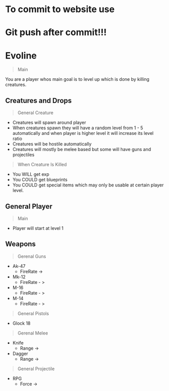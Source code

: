 # To commit to website use
# Git push after commit!!!

# Evoline

> Main

You are a player whos main goal is to level up which is done by killing creatures.

## Creatures and Drops
> General Creature
  - Creatures will spawn around player
  - When creatures spawn they will have a random level from 1 - 5 automatically and when player is higher level it will increase its level ratio
  - Creatures will be hostile automatically
  - Creatures will mostly be melee based but some will have guns and projectiles

  > When Creature Is Killed

  - You WILL get exp
  - You COULD get blueprints
  - You COULD get special items
  which may only be usable at certain player level.
  
  ## General Player
  > Main
  - Player will start at level 1

  ## Weapons

> Gerenal Guns
- Ak-47
  - FireRate -> 
- Mk-12
  - FireRate - >
- M-16
  - FireRate - >
- M-14
  - FireRate - >
> General Pistols
- Glock 18


 
> Gerenal Melee
- Knife
  - Range ->
- Dagger
  - Range ->

> General Projectile
- RPG
  - Force ->


